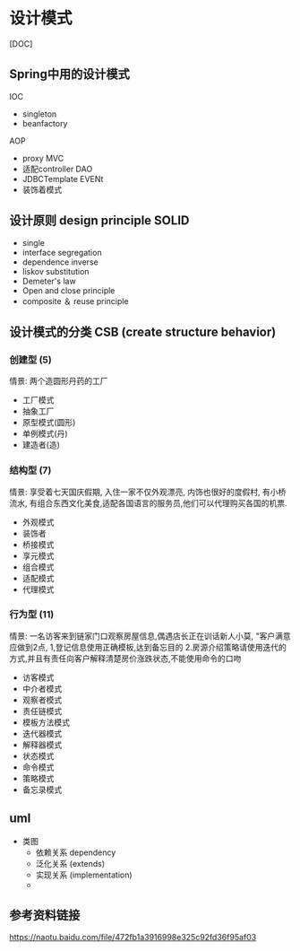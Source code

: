 # 设计模式
[DOC]

## Spring中用的设计模式
IOC
- singleton
- beanfactory

AOP
- proxy
MVC
- 适配controller
DAO
- JDBCTemplate
EVENt
- 装饰着模式

## 设计原则  design principle SOLID

- single
- interface segregation 
- dependence inverse
- liskov substitution 
- Demeter's law
- Open and close principle
- composite ＆ reuse principle

## 设计模式的分类 CSB (create structure behavior)
### 创建型 (5)
情景: 两个造圆形丹药的工厂
- 工厂模式
- 抽象工厂
- 原型模式(圆形)
- 单例模式(丹)
- 建造者(造)
### 结构型 (7)
情景: 享受着七天国庆假期, 入住一家不仅外观漂亮, 内饰也很好的度假村, 有小桥流水,
 有组合东西文化美食,适配各国语言的服务员,他们可以代理购买各国的机票. 
 - 外观模式
 - 装饰者
 - 桥接模式
 - 享元模式
 - 组合模式
 - 适配模式
 - 代理模式
### 行为型 (11)
情景: 一名访客来到链家门口观察房屋信息,偶遇店长正在训话新人小莫, "客户满意应做到2点,
1,登记信息使用正确模板,达到备忘目的 
2.房源介绍策略请使用迭代的方式,并且有责任向客户解释清楚房价涨跌状态,不能使用命令的口吻
- 访客模式
- 中介者模式
- 观察者模式
- 责任链模式
- 模板方法模式
- 迭代器模式
- 解释器模式
- 状态模式
- 命令模式
- 策略模式
- 备忘录模式

## uml
- 类图
    - 依赖关系 dependency
    - 泛化关系 (extends)
    - 实现关系 (implementation)
    - 

## 参考资料链接
https://naotu.baidu.com/file/472fb1a3916998e325c92fd36f95af03